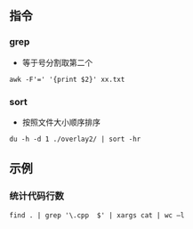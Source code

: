 ## 指令
### grep
* 等于号分割取第二个
```shell
awk -F'=' '{print $2}' xx.txt
```

### sort
* 按照文件大小顺序排序
```shell
du -h -d 1 ./overlay2/ | sort -hr
```

## 示例
### 统计代码行数
```shell
find . | grep '\.cpp  $' | xargs cat | wc –l
```

